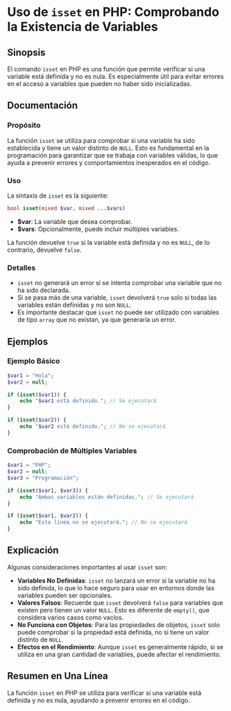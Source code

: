 <!--
Meta Description: # Uso de `isset` en PHP: Comprobando la Existencia de Variables ## Sinopsis El comando `isset` en PHP es una función que permite verificar si una vari...
Meta Keywords: isset, que, variables, una, variable
-->

# Uso de `isset` en PHP: Comprobando la Existencia de Variables

## Sinopsis
El comando `isset` en PHP es una función que permite verificar si una variable está definida y no es nula. Es especialmente útil para evitar errores en el acceso a variables que pueden no haber sido inicializadas.

## Documentación
### Propósito
La función `isset` se utiliza para comprobar si una variable ha sido establecida y tiene un valor distinto de `NULL`. Esto es fundamental en la programación para garantizar que se trabaja con variables válidas, lo que ayuda a prevenir errores y comportamientos inesperados en el código.

### Uso
La sintaxis de `isset` es la siguiente:

```php
bool isset(mixed $var, mixed ...$vars)
```

- **$var**: La variable que desea comprobar.
- **$vars**: Opcionalmente, puede incluir múltiples variables.

La función devuelve `true` si la variable está definida y no es `NULL`, de lo contrario, devuelve `false`.

### Detalles
- `isset` no generará un error si se intenta comprobar una variable que no ha sido declarada.
- Si se pasa más de una variable, `isset` devolverá `true` solo si todas las variables están definidas y no son `NULL`.
- Es importante destacar que `isset` no puede ser utilizado con variables de tipo `array` que no existan, ya que generaría un error.

## Ejemplos
### Ejemplo Básico
```php
$var1 = "Hola";
$var2 = null;

if (isset($var1)) {
    echo "$var1 está definido."; // Se ejecutará
}

if (isset($var2)) {
    echo "$var2 está definido."; // No se ejecutará
}
```

### Comprobación de Múltiples Variables
```php
$var1 = "PHP";
$var2 = null;
$var3 = "Programación";

if (isset($var1, $var3)) {
    echo "Ambas variables están definidas."; // Se ejecutará
}

if (isset($var1, $var2)) {
    echo "Esta línea no se ejecutará."; // No se ejecutará
}
```

## Explicación
Algunas consideraciones importantes al usar `isset` son:

- **Variables No Definidas**: `isset` no lanzará un error si la variable no ha sido definida, lo que lo hace seguro para usar en entornos donde las variables pueden ser opcionales.
- **Valores Falsos**: Recuerde que `isset` devolverá `false` para variables que existen pero tienen un valor `NULL`. Esto es diferente de `empty()`, que considera varios casos como vacíos.
- **No Funciona con Objetos**: Para las propiedades de objetos, `isset` solo puede comprobar si la propiedad está definida, no si tiene un valor distinto de `NULL`.
- **Efectos en el Rendimiento**: Aunque `isset` es generalmente rápido, si se utiliza en una gran cantidad de variables, puede afectar el rendimiento.

## Resumen en Una Línea
La función `isset` en PHP se utiliza para verificar si una variable está definida y no es nula, ayudando a prevenir errores en el código.
